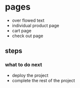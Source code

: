 # pages
<!-- - to top button -->
- over flowed text
- individual product page
- cart page
- check out page

## steps
<!-- - tailwind documentation  -->
<!-- - start analysing the project  -->
  <!-- -- differences on different screens -->
  <!-- -- variables [colors - font sizes- font families - spacing] -->
<!-- - start with home page -->


### what to do next 
<!-- - fix the iphone image -->
<!-- - insert the rest of the carousal elements  -->
- deploy the project
- complete the rest of the project
